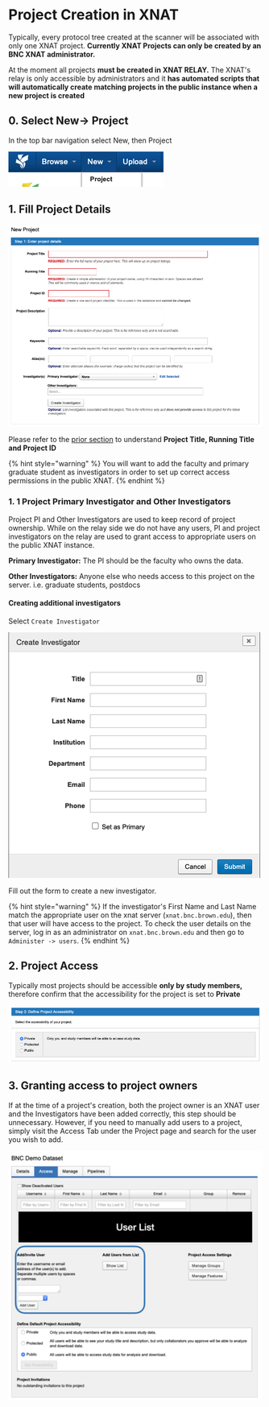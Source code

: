 # Project Creation in XNAT

Typically, every protocol tree created at the scanner will be associated with only one XNAT project. **Currently XNAT Projects can only be created by an BNC XNAT administrator.**

At the moment all projects **must be created in XNAT RELAY.** The XNAT's relay is only accessible by administrators and it **has automated scripts that will automatically create matching projects in the public instance when a new project is created**

## 0. Select New-> Project

In the top bar navigation select New, then Project&#x20;

![](<../.gitbook/assets/image (1) (1).png>)

## 1. Fill Project Details

![Form for filing New Project Details](<../.gitbook/assets/image (4).png>)

Please refer to the [prior section](managing-your-projects.md#xnat-project-title-and-id) to understand **Project Title, Running Title and Project ID**

{% hint style="warning" %}
You will want to add the faculty and primary graduate student as investigators in order to set up correct access permissions in the public XNAT.
{% endhint %}

### 1. 1 Project Primary Investigator and Other Investigators

Project PI and Other Investigators are used to keep record of project ownership. While on the relay side we do not have any users, PI and project investigators on the relay are used to grant access to appropriate users on the public XNAT instance.&#x20;

**Primary Investigator:** The PI should be the faculty who owns the data.&#x20;

**Other Investigators:** Anyone else who needs access to this project on the server. i.e. graduate students, postdocs

#### Creating additional investigators

Select `Create Investigator`

![](<../.gitbook/assets/image (6).png>)

Fill out the form to create a new investigator.&#x20;

{% hint style="warning" %}
If the investigator's First Name and Last Name match the appropriate user on the xnat server (`xnat.bnc.brown.edu`), then that user will have access to the project. To check the user details on the server, log in as an administrator on `xnat.bnc.brown.edu` and then go to `Administer -> users`.
{% endhint %}

## 2. Project Access

Typically most projects should be accessible **only by study members,** therefore confirm that the accessibility for the project is set to **Private**

![Project Accessibility Settings](<../.gitbook/assets/image (21).png>)

## 3. Granting access to project owners

If at the time of a project's creation, both the project owner is an XNAT user and the Investigators have been added correctly, this step should be unnecessary. However, if you need to manually add users to a project, simply visit the Access Tab under the Project page and search for the user you wish to add.

![Access tab, where project members can be added](../.gitbook/assets/xnat1.png)

